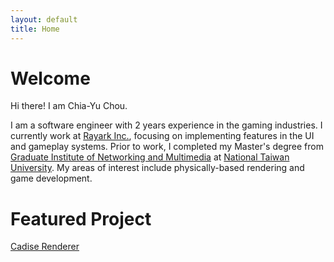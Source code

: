 ```yaml
---
layout: default
title: Home
---
```


# Welcome
Hi there! I am Chia-Yu Chou.

I am a software engineer with 2 years experience in the gaming industries. I currently work at [Rayark Inc.](https://www.rayark.com/en/), focusing on implementing features in the UI and gameplay systems. Prior to work, I completed my Master's degree from [Graduate Institute of Networking and Multimedia](https://www.inm.ntu.edu.tw/main.php) at [National Taiwan University](https://www.ntu.edu.tw/english/). My areas of interest include physically-based rendering and game development.

# Featured Project
[Cadise Renderer](https://github.com/xh5a5n6k6/cadise/)
